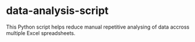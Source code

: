 # data-analysis-script

This Python script helps reduce manual repetitive analysing of data accross multiple Excel spreadsheets.
